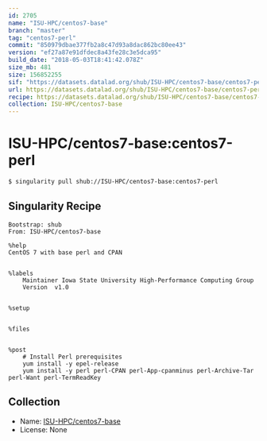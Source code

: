 ```yaml
---
id: 2705
name: "ISU-HPC/centos7-base"
branch: "master"
tag: "centos7-perl"
commit: "850979dbae377fb2a8c47d93a8dac862bc80ee43"
version: "ef27a87e91dfdec8a43fe28c3e5dca95"
build_date: "2018-05-03T18:41:42.078Z"
size_mb: 481
size: 156852255
sif: "https://datasets.datalad.org/shub/ISU-HPC/centos7-base/centos7-perl/2018-05-03-850979db-ef27a87e/ef27a87e91dfdec8a43fe28c3e5dca95.simg"
url: https://datasets.datalad.org/shub/ISU-HPC/centos7-base/centos7-perl/2018-05-03-850979db-ef27a87e/
recipe: https://datasets.datalad.org/shub/ISU-HPC/centos7-base/centos7-perl/2018-05-03-850979db-ef27a87e/Singularity
collection: ISU-HPC/centos7-base
---
```


# ISU-HPC/centos7-base:centos7-perl

```bash
$ singularity pull shub://ISU-HPC/centos7-base:centos7-perl
```

## Singularity Recipe

```singularity
Bootstrap: shub
From: ISU-HPC/centos7-base

%help
CentOS 7 with base perl and CPAN


%labels
    Maintainer Iowa State University High-Performance Computing Group
    Version  v1.0


%setup


%files


%post
    # Install Perl prerequisites
    yum install -y epel-release
    yum install -y perl perl-CPAN perl-App-cpanminus perl-Archive-Tar perl-Want perl-TermReadKey
```

## Collection

 - Name: [ISU-HPC/centos7-base](https://github.com/ISU-HPC/centos7-base)
 - License: None

